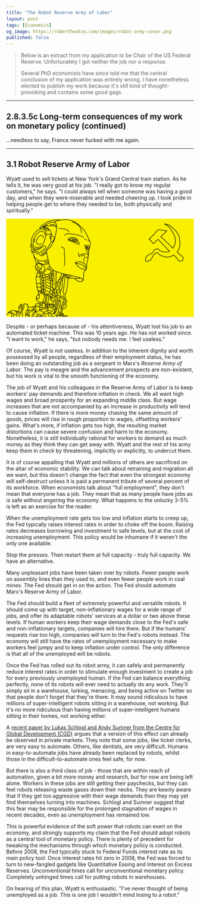 ```yaml
---
title: "The Robot Reserve Army of Labor"
layout: post
tags: [Economics]
og_image: https://robertheaton.com/images/robot-army-cover.png
published: false
---
```

> Below is an extract from my application to be Chair of the US Federal Reserve. Unfortunately I got neither the job nor a response.
>
> Several PhD economists have since told me that the central conclusion of my application was entirely wrong. I have nonetheless elected to publish my work because it's still kind of thought-provoking and contains some good gags.

----

## 2.8.3.5c Long-term consequences of my work on monetary policy (continued)

...needless to say, France never fucked with me again.

----

## 3.1 Robot Reserve Army of Labor

Wyatt used to sell tickets at New York's Grand Central train station. As he tells it, he was very good at his job. "I really got to know my regular customers," he says. "I could always tell when someone was having a good day, and when they were miserable and needed cheering up. I took pride in helping people get to where they needed to be, both physically and spiritually."

<img src="/images/robot-army-cover.png" />

Despite - or perhaps because of - his attentiveness, Wyatt lost his job to an automated ticket machine. This was 10 years ago. He has not worked since. "I want to work," he says, "but nobody needs me. I feel useless."

Of course, Wyatt is not useless. In addition to the inherent dignity and worth possessed by all people, regardless of their employment status, he has been doing an outstanding job as a sergeant in Marx's *Reserve Army of Labor*. The pay is meagre and the advancement prospects are non-existent, but his work is vital to the smooth functioning of the economy.

The job of Wyatt and his colleagues in the Reserve Army of Labor is to keep workers' pay demands and therefore inflation in check. We all want high wages and broad prosperity for an expanding middle class. But wage increases that are not accompanied by an increase in productivity will tend to cause inflation. If there is more money chasing the same amount of goods, prices will rise in rough proportion to wages, offsetting workers' gains. What's more, if inflation gets too high, the resulting market distortions can cause severe confusion and harm to the economy. Nonetheless, it is still individually rational for workers to demand as much money as they think they can get away with. Wyatt and the rest of his army keep them in check by threatening, implicitly or explicitly, to undercut them.

It is of course appalling that Wyatt and millions of others are sacrificed on the altar of economic stability. We can talk about retraining and migration all we want, but this doesn't change the fact that even the strongest economy will self-destruct unless it is paid a permanent tribute of several percent of its workforce. When economists talk about "full employment", they don't mean that everyone has a job. They mean that as many people have jobs as is safe without angering the economy. What happens to the unlucky 3-5% is left as an exercise for the reader.

When the unemployment rate gets too low and inflation starts to creep up, the Fed typically raises interest rates in order to choke off the boom. Raising rates decreases borrowing and investment to safe levels, but at the cost of increasing unemployment. This policy would be inhumane if it weren't the only one available.

Stop the presses. Then restart them at full capacity - truly full capacity. We have an alternative.

Many unpleasant jobs have been taken over by robots. Fewer people work on assembly lines than they used to, and even fewer people work in coal mines. The Fed should get in on the action. The Fed should automate Marx's Reserve Army of Labor.

The Fed should build a fleet of extremely powerful and versatile robots. It should come up with target, non-inflationary wages for a wide range of jobs, and offer its adaptable robots' services at a dollar or two above these levels. If human workers keep their wage demands close to the Fed's safe and non-inflationary targets, companies will hire them. But if the humans' requests rise too high, companies will turn to the Fed's robots instead. The economy will still have the rates of unemployment necessary to make workers feel jumpy and to keep inflation under control. The only difference is that all of the unemployed will be robots.

Once the Fed has rolled out its robot army, it can safely and permanently reduce interest rates in order to stimulate enough investment to create a job for every previously unemployed human. If the Fed can balance everything perfectly, none of its robots will ever need to actually do any work. They'll simply sit in a warehouse, lurking, menacing, and being active on Twitter so that people don't forget that they're there. It may sound ridiculous to have millions of super-intelligent robots sitting in a warehouse, not working. But it's no more ridiculous than having millions of super-intelligent humans sitting in their homes, not working either.

A [recent paper by Lukas Schlogl and Andy Sumner from the Centre for Global Development (CGD)](https://www.cgdev.org/publication/rise-robot-reserve-army-automation-and-future-economic-development-work-and-wages) argues that a version of this effect can already be observed in private markets. They note that some jobs, like ticket clerks, are very easy to automate. Others, like dentists, are very difficult. Humans in easy-to-automate jobs have already been replaced by robots, whilst those in the difficult-to-automate ones feel safe, for now.

But there is also a third class of job - those that are within reach of automation, given a bit more money and research, but for now are being left alone. Workers in these jobs are still getting their paychecks, but they can feel robots releasing waste gases down their necks. They are keenly aware that if they get too aggressive with their wage demands then they may yet find themselves turning into machines. Schlogl and Sumner suggest that this fear may be responsible for the prolonged stagnation of wages in recent decades, even as unemployment has remained low.

This is powerful evidence of the soft power that robots can exert on the economy, and strongly supports my claim that the Fed should adopt robots as a central tool of monetary policy. There is plenty of precedent for tweaking the mechanisms through which monetary policy is conducted. Before 2008, the Fed typically stuck to Federal Funds interest rate as its main policy tool. Once interest rates hit zero in 2008, the Fed was forced to turn to new-fangled gadgets like Quantitative Easing and Interest on Excess Reserves. Unconventional times call for unconventional monetary policy. Completely unhinged times call for putting robots in warehouses.

On hearing of this plan, Wyatt is enthusiastic. "I've never thought of being unemployed as a job. This is one job I wouldn't mind losing to a robot."
